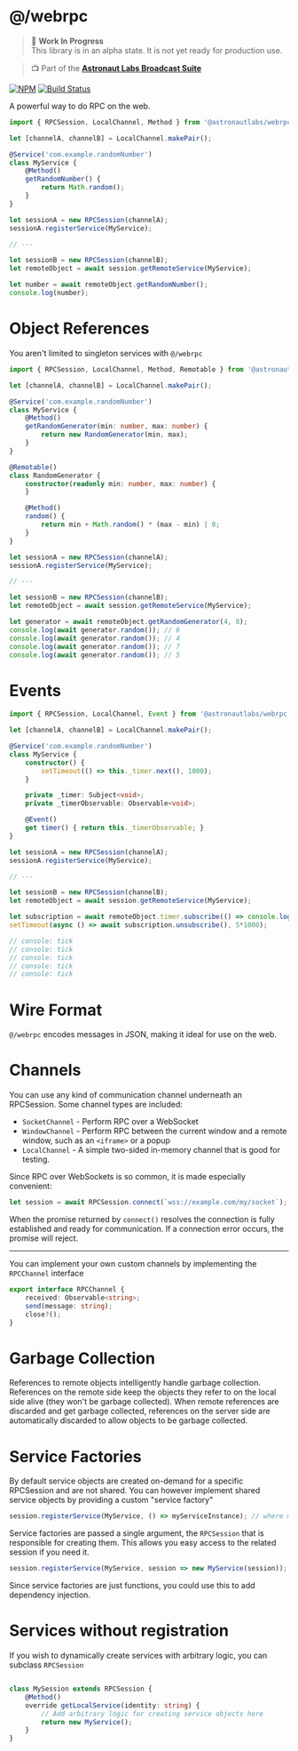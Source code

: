 # @/webrpc

> 🚧 **Work In Progress**  
> This library is in an alpha state. It is not yet ready for production use.

> 📺 Part of the [**Astronaut Labs Broadcast Suite**](https://github.com/astronautlabs/broadcast)

[![NPM](https://img.shields.io/npm/v/@astronautlabs/webrpc.svg)](https://www.npmjs.com/package/@astronautlabs/webrpc) [![Build Status](https://circleci.com/gh/astronautlabs/webrpc/tree/main.svg?style=shield)](https://circleci.com/gh/astronautlabs/webrpc)

A powerful way to do RPC on the web.

```ts
import { RPCSession, LocalChannel, Method } from '@astronautlabs/webrpc';

let [channelA, channelB] = LocalChannel.makePair();

@Service('com.example.randomNumber')
class MyService {
    @Method()
    getRandomNumber() {
        return Math.random();
    }
}

let sessionA = new RPCSession(channelA);
sessionA.registerService(MyService);

// ---

let sessionB = new RPCSession(channelB);
let remoteObject = await session.getRemoteService(MyService);

let number = await remoteObject.getRandomNumber();
console.log(number);
```

# Object References

You aren't limited to singleton services with `@/webrpc`

```typescript
import { RPCSession, LocalChannel, Method, Remotable } from '@astronautlabs/webrpc';

let [channelA, channelB] = LocalChannel.makePair();

@Service('com.example.randomNumber')
class MyService {
    @Method()
    getRandomGenerator(min: number, max: number) {
        return new RandomGenerator(min, max);
    }
}

@Remotable()
class RandomGenerator {
    constructor(readonly min: number, max: number) {
    }

    @Method()
    random() {
        return min + Math.random() * (max - min) | 0;
    }
}

let sessionA = new RPCSession(channelA);
sessionA.registerService(MyService);

// ---

let sessionB = new RPCSession(channelB);
let remoteObject = await session.getRemoteService(MyService);

let generator = await remoteObject.getRandomGenerator(4, 8);
console.log(await generator.random()); // 6
console.log(await generator.random()); // 4
console.log(await generator.random()); // 7
console.log(await generator.random()); // 5
```

# Events

```typescript
import { RPCSession, LocalChannel, Event } from '@astronautlabs/webrpc';

let [channelA, channelB] = LocalChannel.makePair();

@Service('com.example.randomNumber')
class MyService {
    constructor() {
        setTimeout(() => this._timer.next(), 1000);
    }

    private _timer: Subject<void>;
    private _timerObservable: Observable<void>;

    @Event()
    get timer() { return this._timerObservable; }
}

let sessionA = new RPCSession(channelA);
sessionA.registerService(MyService);

// ---

let sessionB = new RPCSession(channelB);
let remoteObject = await session.getRemoteService(MyService);

let subscription = await remoteObject.timer.subscribe(() => console.log(`tick`));
setTimeout(async () => await subscription.unsubscribe(), 5*1000);

// console: tick
// console: tick
// console: tick
// console: tick
// console: tick
```

# Wire Format

`@/webrpc` encodes messages in JSON, making it ideal for use on the web. 

# Channels

You can use any kind of communication channel underneath an RPCSession. Some channel types are included:

* `SocketChannel` - Perform RPC over a WebSocket
* `WindowChannel` - Perform RPC between the current window and a remote window, such as an `<iframe>` or a popup
* `LocalChannel` - A simple two-sided in-memory channel that is good for testing.

Since RPC over WebSockets is so common, it is made especially convenient:

```typescript
let session = await RPCSession.connect(`wss://example.com/my/socket`);
```

When the promise returned by `connect()` resolves the connection is fully established and ready for communication. If a connection error occurs, the promise will reject.

---

You can implement your own custom channels by implementing the `RPCChannel` interface

```typescript
export interface RPCChannel {
    received: Observable<string>;
    send(message: string);
    close?();
}
```

# Garbage Collection

References to remote objects intelligently handle garbage collection. References on the remote side keep the objects they refer to on the local side alive (they won't be garbage collected). When remote references are discarded and get garbage collected, references on the server side are automatically discarded to allow objects to be garbage collected.

# Service Factories

By default service objects are created on-demand for a specific RPCSession and are not shared. You can however implement shared service objects by providing a custom "service factory"

```typescript
session.registerService(MyService, () => myServiceInstance); // where myServiceInstance is not specific to this session
```

Service factories are passed a single argument, the `RPCSession` that is responsible for creating them. This allows you easy access to the related session if you need it.

```typescript
session.registerService(MyService, session => new MyService(session));
```

Since service factories are just functions, you could use this to add dependency injection.

# Services without registration

If you wish to dynamically create services with arbitrary logic, you can subclass `RPCSession`

```typescript

class MySession extends RPCSession {
    @Method()
    override getLocalService(identity: string) {
        // Add arbitrary logic for creating service objects here
        return new MyService();
    }
}
```